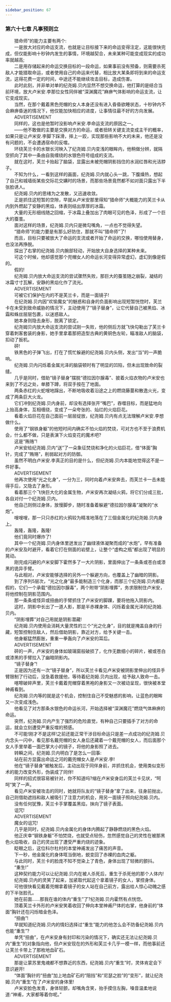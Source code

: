 ```yaml
---
sidebar_position: 67
---
```

### 第六十七章 凡事预则立  


　　猎命师”的能力主要有两个:  
　　一是放大对应的命运支流，也就是让目标接下来的命运变得注定，这能很快完成，但仅能影响十秒钟内发生的事情，环境越契合，未来某种可能变成现实的成功率就越高;  
　　二是用存储起来的命运交换目标的一段命运，如果事前没有预备，则需要杀死敌人才能猎取命运，或者使用自己的命运来代替，相比放大某条即将到来的命运支流，这得花费一定的时间，中途还不能继续攻击目标，造成伤害。  
　　此时此刻，并非单对单的纪尧姆.贝内显然不想交换命运，他打算的是结合当前环境，放大卢米安.李那位女性同伴被“深渊魔花”麻痹气体影响的命运支流，让它变成现实。  
　　当然，在那个戴着黑色兜帽的女人本身还没有进入昏昏欲睡状态，十秒钟内不会麻痹昏迷的情况下，他仅能加快相应的进度，让事情往最不好的方向发展。  
　　ADVERTISEMENT  
　　同样的，这也是他暂时没影响卢米安.李命运支流的原因之一。  
　　——他不敢做的主要是交换对方的命运，或者扭转关键支流变成主干的概率，如果只是让卢米安.李脚下踩滑，摔上一跤，实现那些影响不大的未来，他还是没有问题的，不会遭遇宿命的反噬。  
　　环绕芙兰卡的水银长河映入了纪尧姆.贝内变浅的眼眸内，他稍做分辨，就隔空抓向了其中一条由自我缠绕的水银色符号组成的支流。  
　　就在这时，芙兰卡抬起了脑袋，显露出未被兜帽阴影挡住的水润红唇和光洁脖子。  
　　不知为什么，一看到这样的画面，纪尧姆.贝内就心头一跳，下腹燥热，想起了自己和城墙街某些交际花交媾时的场景，而那些场景竟然都不如对面只露出下半张脸诱人。  
　　纪尧姆.贝内的思绪为之发散，又迅速收敛。  
　　正是抓住这短暂的空隙，早就从卢米安那里得知“猎命师”大概能力的芙兰卡从内到外燃起了安静的黑焰，体表则结出厚厚的冰霜。  
　　大量的无形细线随之回缩，于冰霜上叠加出了肉眼可见的色泽，形成了一个巨大的蚕茧。  
　　面对这样的场景，纪尧姆.贝内只是微勾嘴角，一点也不觉得失望。  
　　“猎命师”的能力要是有那么好防住，那就不叫“猎命师”了!  
　　而且，目标只要被放大了命运的支流或者开始了命运的交换，哪怕使用替身，也没法再挣脱。  
　　探出了右掌的纪尧姆.贝内腕部轻动，开始放大自身选择的某种未来。  
　　可这个时候，他却感觉那个兜帽女人的命运长河变得异常虚幻，虚幻到像是假的。  
　　假的!  
　　纪尧姆.贝内放大命运支流的尝试骤然失败，那巨大的蚕茧随之崩裂，凝结的冰霜寸寸瓦解，安静的黑焰化作了流光。  
　　ADVERTISEMENT  
　　可被它们保护在内的不是芙兰卡，而是一面镜子!  
　　在纪尧姆.贝内因“欢愉魔女”的魅惑和自身的负面影响出现短暂恍惚时，芙兰卡在未受到致命威胁的情况下，主动使用了“镜子替身”，让它代替自己被黑焰、冰霜和蛛丝层层包裹，以迷惑敌人。  
　　她本身则隐去身形，脱离了锁定。  
　　纪尧姆贝内放大命运支流的尝试刚一失败，他的侧后方就飞快勾勒出了芙兰卡穿着刺客套装的身影，她手里拿着那把造型古典的黄铜色左轮，瞄准敌人的脑袋，扣动了扳机。  
　　砰!  
　　铁黑色的子弹飞出，打在了慌忙躲避的纪尧姆.贝内头侧，发出“当”的一声脆响。  
　　纪尧姆.贝内闪烁着金属光泽的脑袋顿时有了明显的凹陷，但未出现致命的裂缝。  
　　几乎是同时，借助“镜子替身”摆脱“德拉因尔腺毒”、披着火焰衣物的卢米安也来到了不远之处，单膝下蹲，将双手按在了地面。  
　　两条赤红的火蛇嗖地蹿出，不断地吸收着沿途之上的燃烧藤蔓和散逸火光，变成了两条巨大火龙。  
　　它们冲到纪尧姆.贝内身前，却没有选择张开“嘴巴”，吞噬目标，而是猛地向上抬高身体，互相缠绕，变成了一朵夸张的、灿烂的火焰巨花。  
　　看着火焰巨花在自己面前一层层绽放，纪尧姆.贝内有点无法理解卢米安.李想做什么。  
　　使用了“钢铁身躯”的他短时间内确实不怕火焰的焚烧，可对方也不至于浪费机会，什么都不做，只是表演下火焰变花的魔术吧?  
　　这是“贿赂”!  
　　卢米安给纪尧姆.贝内“送”了一朵象征焚烧和净化的火焰巨花，借“体面”胸针，完成了“贿赂”，削弱起对方的防御。  
　　虽然不明白卢米安.李真正的目的是什么，但纪尧姆.贝内本能地觉得这不是一件好事。  
　　ADVERTISEMENT  
　　他再次使用“光之化身”，一分为三，同时向着卢米安奔去，而芙兰卡一击未能得手后，又隐去了身形。  
　　看着那三个飞快巨大化的金属生物，卢米安再次凝结火鸦，将它们分成三批，各自对付一个纪尧姆.贝内。  
　　他自己则侧过身体，放慢脚步，随时准备着躲避“德拉因尔腺毒”凝聚的“水炮”。  
　　嗖嗖嗖，那一只只赤红的火鸦较为精准地落在了三個金属化的纪尧姆.贝内身上。  
　　轰隆，轰隆，轰隆!  
　　他们竟同时爆炸了!  
　　其中一个纪尧姆.贝内身体里迸发出了幽绿液体凝聚而成的“水炮”，早有准备的卢米安及时避开，看着它打在侧面的岩壁上，让整个“虚构之瓶”都出现了明显的晃动。  
　　刚完成闪避的卢米安脚下霍然多了一大片阴影，里面伸出了一条条或苍白或漆黑的诡异手臂。  
　　与此相对，卢米安能够选择的另外一个躲避方向，也覆盖上了幽暗的阴影。  
　　到了序列5层次，“光之化身”最多能制造三个化身，而那三个纪尧姆.贝内都是假的，它们一个承载“德拉因尔腺毒”，两个附带“阴影埋葬”，务求限制住卢米安，将他控制在阴影范围内。  
　　那一条条或怪异或扭曲的手臂抓住了卢米安的脚踝，要将他拖入阴影内。  
　　这时，阴影中长出了一道人影，那是半赤裸身体、闪烁着金属光泽的纪尧姆.贝内。  
　　“阴影埋葬”对自己用就是阴影潜藏!  
　　纪尧姆.贝内使用会消耗大量灵性的三个“光之化身”，目的就是掩盖自身的行藏，短暂控制住敌人，然后借助阴影，靠近对方，给予关键一击。  
　　他身躯猛然膨胀，重重一拳轰向了卢米安的耳后。  
　　ADVERTISEMENT  
　　砰的一声，卢米安的身体如玻璃窗般破损了，化作无数细小的碎片，被或苍白或漆黑的手臂拉入了幽暗阴影内。  
　　“镜子替身”!  
　　正是因为还有一次“镜子替身”，所以芙兰卡看见卢米安被阴影里伸出的怪异手臂限制了行动后，没急着救援他，等待着纪尧姆.贝内出现，给予敌人致命一击。  
　　喀嚓破碎声里，芙兰卡戴着兜帽穿着黑袍的身影又一次被动呈现，很快被本堂神甫看到。  
　　纪尧姆.贝内等的就是这个机会，控制住自己不受魅惑的影响，让蓝色的眼眸又一次变成浅色。  
　　他看见了对方那条水银色的命运长河，开始选择被“深渊魔花”燃烧气体麻痹的命运。  
　　突然，纪尧姆.贝内产生了强烈的危险直觉，有种自己只要插手了对方的命运，就会立刻遭受严重反噬的预感。  
　　不可能!刚才不是这样!之前还能正常干涉目标命运只是差一点成功的纪尧姆.贝内念头一闪中，看见那名戴兜帽的女人身后还藏着一个戴兜帽的女人，而后面那个女人手里举着一面巴掌大小的镜子，将他的身影照了进去。  
　　转瞬之间，纪尧姆.贝内明白了是怎么一回事:  
　　站在前方显露出命运之河的戴兜帽女人是卢米安.李!  
　　他在“镜子替身”被触发后，主动出现于同伴身前，并抓住机会，使用类似变形术的能力改变外形，伪装成了同伴!  
　　同样的招式很容易被针对，你不知道吗?缩在卢米安身后的芙兰卡见状，“呵呵”笑了一声。  
　　看见卢米安被攻击的同时，她就将队友的“镜子替身”拿了出来，往身前抛出，自己则借助遮挡和敌人被吸引了注意力的机会，用另一面镜子照向纪尧姆.贝内。  
　　没有任何犹豫，芙兰卡手掌覆盖黑焰，抹向了镜子表面。  
　　诅咒!  
　　ADVERTISEMENT  
　　魔女的诅咒!  
　　几乎是同时，纪尧姆.贝内金属化的身体内腾起了静静燃烧的黑色火焰。  
　　他正庆幸“钢铁身躯”不怕焚烧，也就受点轻伤，忽然感觉自己的灵性在被那黑色火焰吸收，自己的灵出现了遭受严重灼烧的迹象。  
　　眨眼之后，这位科尔杜村的本堂神甫发出了痛苦的声音。  
　　下一秒，他金属化的身体哐当倒地，蜕变回了赤裸的血肉之躯。  
　　与此同时，芙兰卡的脸庞不知不觉染上了青色，身体出现了轻微的颤抖。  
　　“重生!”  
　　这种契约能力可以让纪尧姆.贝内在被人杀死后，重生于杀死他的那个人体内!  
　　纪尧姆.贝内的灵笑了起来，加紧取代起这个拿着镜子的女人，掌控身体。  
　　可他很快看见戴着兜帽拿着镜子的女人站在自己前方，露出给人惊心动魄之感的下半张脸孔。  
　　她在前面……那我在谁的体内“重生”了?纪尧姆.贝内霍然有点恍惚。  
　　顶着芙兰卡外形的卢米安笑着收回了伸向本堂神甫尸体的右掌，他身前的“体面”胸针还在闪烁暗金色泽。  
　　“扭曲”!  
　　早就知道纪尧姆.贝内的情妇选择过“重生”能力的他怎么会不防备纪尧姆.贝内也能“重生”?  
　　单凭“扭曲”，在卢米安身有封印和污染的情况下，确实还无法让纪尧姆.贝内“重生”的对象指向他，但卢米安现在的外形和芙兰卡几乎一模一样，而他事前还让芙兰卡带上了那枚地血矿石。  
　　ADVERTISEMENT  
　　那是让蒙苏里鬼魂都不想靠近的东西，纪尧姆.贝内“重生”时，灵体肯定会下意识避开!  
　　“体面”胸针的“扭曲”加上地血矿石的“阻挡”和“尼瑟之脸”的“变形”，就让纪尧姆.贝内“重生”在了卢米安的身体里!  
　　卢米安脸色发青，身体轻颤，却嘴角含笑，抬手摸住左胸，嗓音温柔地说道:“神甫，大家都等着你呢。”  
